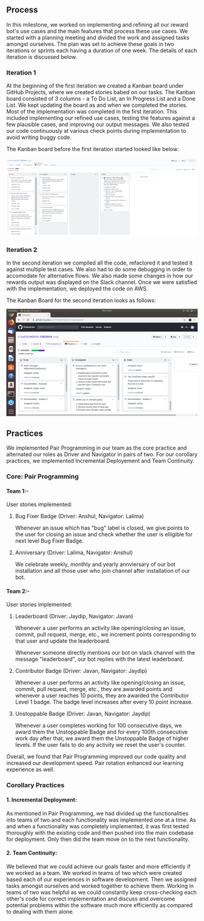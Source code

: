 ## Process
In this milestone, we worked on implementing and refining all our reward bot's use cases and the main features that process these use cases. We started with a planning meeting and divided the work and assigned tasks amongst ourselves. The plan was set to achieve these goals in two iterations or sprints each having a duration of one week. The details of each iteration is discussed below.

### Iteration 1
At the beginning of the first iteration we created a Kanban board under GitHub Projects, where we created stories babed on our tasks. The Kanban board consisted of 3 columns - a To Do List, an In Progress List and a Done List. We kept updating the board as and when we completed the stories. Most of the implementation was completed in the first iteration. This included implementing our refined use cases, testing the features against a few plausible cases, and improving our output messages. We also tested our code continuously at various check points during implementation to avoid writing buggy code.  

The Kanban board before the first iteration started looked like below:

![Alt](Diagrams/iteration1.PNG)

### Iteration 2
In the second iteration we compiled all the code, refactored it and tested it against multiple test cases. We also had to do some debugging in order to accomodate for alternative flows. We also made some changes in how our rewards output was displayed on the Slack channel. Once we were satisfied with the implementation, we deployed the code on AWS.

The Kanban Board for the second iteration looks as follows:

![Alt](Diagrams/Screenshot%20from%202019-11-07%2015-52-02.png)

## Practices
We implemented Pair Programming in our team as the core practice and alternated our roles as Driver and Navigator in pairs of two. For our corollary practices, we implemented Incremental Deployement and Team Continuity.


### Core: Pair Programming

#### Team 1:-
User stories implemented:
1. Bug Fixer Badge (Driver: Anshul, Navigator: Lalima)

    Whenever an issue which has "bug" label is closed, we give points to the user for closing an issue and check whether the user is elligible for next level Bug Fixer Badge.

2. Anniversary (Driver: Lalima, Navigator: Anshul)

    We celebrate weekly, monthly and yearly annviersary of our bot installation and all those user who join channel after installation of our bot.

#### Team 2:-
User stories implemented:
1. Leaderboard (Driver: Jaydip, Navigator: Javan)

    Whenever a user performs an activity like opening/closing an issue, commit, pull request, merge, etc., we increment points corresponding to that user and update the leaderboard.

    Whenever someone directly mentions our bot on slack channel with the message "leaderboard", our bot replies with the latest leaderboard.

2. Contributor Badge (Driver: Javan, Navigator: Jaydip)

    Whenever a user performs an activity like opening/closing an issue, commit, pull request, merge, etc., they are awarded points and whenever a user reaches 10 points, they are awarded the Contributor Level 1 badge. The badge level increases after every 10 point increase.

3. Unstoppable Badge (Driver: Javan, Navigator: Jaydip)

    Whenever a user completes working for 100 consecutive days, we award them the Unstoppable Badge and for every 100th consecutive work day after that, we award them the Unstoppable Badge of higher levels. If the user fails to do any activity we reset the user's counter.

Overall, we found that Pair Programming improved our code quality and increased our development speed. Pair rotation enhanced our learning experience as well.


### Corollary Practices

#### 1. Incremental Deployment:
As mentioned in Pair Programming, we had divided up the functionalities into teams of two and each functionality was implemented one at a time. As and when a functionality was completely implemented, it was first tested thoroughly with the existing code and then pushed into the main codebase for deployment. Only then did the team move on to the next functionality.  

#### 2. Team Continuity:
We believed that we could achieve our goals faster and more efficiently if we worked as a team. We worked in teams of two which were created based each of our experiences in software development. Then we assigned tasks amongst ourselves and worked together to achieve them. Working in teams of two was helpful as we could constantly keep cross-checking each other's code for correct implementation and discuss and overcome potential problems within the software much more efficiently as compared to dealing with them alone.
